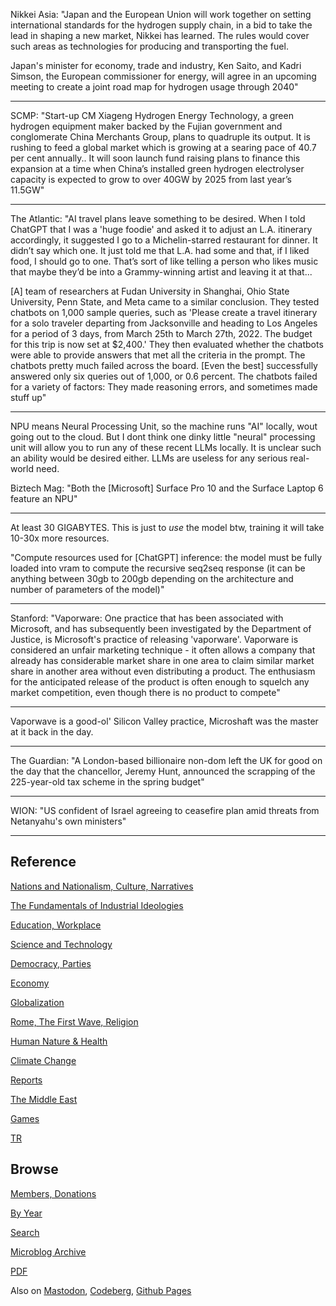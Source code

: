 
Nikkei Asia: "Japan and the European Union will work together on
setting international standards for the hydrogen supply chain, in a
bid to take the lead in shaping a new market, Nikkei has learned. The
rules would cover such areas as technologies for producing and
transporting the fuel.

Japan's minister for economy, trade and industry, Ken Saito, and Kadri
Simson, the European commissioner for energy, will agree in an
upcoming meeting to create a joint road map for hydrogen usage through
2040"

---

SCMP: "Start-up CM Xiageng Hydrogen Energy Technology, a green
hydrogen equipment maker backed by the Fujian government and
conglomerate China Merchants Group, plans to quadruple its output. It
is rushing to feed a global market which is growing at a searing pace
of 40.7 per cent annually.. It will soon launch fund raising plans to
finance this expansion at a time when China’s installed green hydrogen
electrolyser capacity is expected to grow to over 40GW by 2025 from
last year’s 11.5GW"

---

The Atlantic: "AI travel plans leave something to be desired. When I
told ChatGPT that I was a 'huge foodie' and asked it to adjust an
L.A. itinerary accordingly, it suggested I go to a Michelin-starred
restaurant for dinner. It didn’t say which one. It just told me that
L.A. had some and that, if I liked food, I should go to one. That’s
sort of like telling a person who likes music that maybe they’d be
into a Grammy-winning artist and leaving it at that...

[A] team of researchers at Fudan University in Shanghai, Ohio State
University, Penn State, and Meta came to a similar conclusion. They
tested chatbots on 1,000 sample queries, such as 'Please create a
travel itinerary for a solo traveler departing from Jacksonville and
heading to Los Angeles for a period of 3 days, from March 25th to
March 27th, 2022. The budget for this trip is now set at $2,400.' They
then evaluated whether the chatbots were able to provide answers that
met all the criteria in the prompt. The chatbots pretty much failed
across the board. [Even the best] successfully answered only six
queries out of 1,000, or 0.6 percent. The chatbots failed for a
variety of factors: They made reasoning errors, and sometimes made
stuff up"

---

NPU means Neural Processing Unit, so the machine runs "AI" locally,
wout going out to the cloud. But I dont think one dinky little
"neural" processing unit will allow you to run any of these recent
LLMs locally. It is unclear such an ability would be desired
either. LLMs are useless for any serious real-world need.

Biztech Mag: "Both the [Microsoft] Surface Pro 10 and the Surface
Laptop 6 feature an NPU"

---

At least 30 GIGABYTES. This is just to *use* the model btw, training
it will take 10-30x more resources.

"Compute resources used for [ChatGPT] inference: the model must be
fully loaded into vram to compute the recursive seq2seq response (it
can be anything between 30gb to 200gb depending on the architecture
and number of parameters of the model)"

---

Stanford: "Vaporware: One practice that has been associated with
Microsoft, and has subsequently been investigated by the Department of
Justice, is Microsoft's practice of releasing 'vaporware'. Vaporware
is considered an unfair marketing technique - it often allows a
company that already has considerable market share in one area to
claim similar market share in another area without even distributing a
product. The enthusiasm for the anticipated release of the product is
often enough to squelch any market competition, even though there is
no product to compete"

---

Vaporwave is a good-ol' Silicon Valley practice, Microshaft was the
master at it back in the day.

---

The Guardian: "A London-based billionaire non-dom left the UK for good
on the day that the chancellor, Jeremy Hunt, announced the scrapping
of the 225-year-old tax scheme in the spring budget"

---

WION: "US confident of Israel agreeing to ceasefire plan amid threats
from Netanyahu's own ministers"

---

## Reference

[Nations and Nationalism, Culture, Narratives](0119/2013/02/nations-and-nationalism.html)

[The Fundamentals of Industrial Ideologies](0119/2011/04/fundamentals-of-industrial-ideologies.html)

[Education, Workplace](0119/2017/09/education-workplace.html)

[Science and Technology](0119/2018/09/science-technology.html)

[Democracy, Parties](0119/2016/11/democracy.html)

[Economy](2021/01/economy.html)

[Globalization](0119/2018/09/globalization.html)

[Rome, The First Wave, Religion](0119/2017/12/rome.html)

[Human Nature & Health](2020/07/human-nature.html)

[Climate Change](2022/01/climate.html)

[Reports](2021/01/reports.html)

[The Middle East](0119/2019/07/middleeast.html)

[Games](2024/06/games.html)

[TR](../tr/index.html)

## Browse

[Members, Donations](2022/08/members.html)

[By Year](years.html)

[Search](search.html)

[Microblog Archive](mbl/index.html)

[PDF](https://www.dropbox.com/scl/fi/8kl0sla1booo83zeb28dn/tw-all.pdf?rlkey=p9r319p8jbzak5du3dasju05y&st=28wknfsp&raw=1)

Also on 
[Mastodon](https://fosstodon.org/@muratk5n),
[Codeberg](https://muratk5n.codeberg.page/en/),
[Github Pages](https://muratk5n.github.io/thirdwave/en/)



